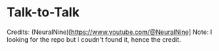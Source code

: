 # Talk-to-Talk



Credits: (NeuralNine)[https://www.youtube.com/@NeuralNine]
Note: I looking for the repo but I coudn't found it, hence the credit.

